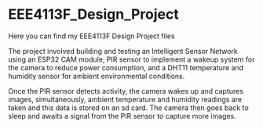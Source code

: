 # EEE4113F_Design_Project
Here you can find my EEE4113F Design Project files

The project involved building and testing an Intelligent Sensor Network using an ESP32 CAM module, PIR sensor to implement a wakeup system for the camera to reduce power consumption, and a DHT11 temperature and humidity sensor for ambient environmental conditions.

Once the PIR sensor detects activity, the camera wakes up and captures images, simultaneously, ambient temperature and humidity readings are taken and this data is stored on an sd card. The camera then goes back to sleep and awaits a signal from the PIR sensor to capture more images.
